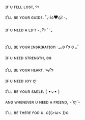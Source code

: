 
ɪғ ᴜ ғᴇʟʟ ʟᴏsᴛ, ୨ৎ

ɪ’ʟʟ ʙᴇ ʏᴏᴜʀ ɢᴜɪᴅᴇ. ˚₊‧꒰ა❤︎໒꒱ ‧₊

ɪғ ᴜ ɴᴇᴇᴅ ᴀ ʟɪғᴛ  ࣪˖ ִֶָ⋅ᡣ𐭩 ་ ‧₊

ɪ’ʟʟ ʙᴇ ʏᴏᴜʀ ɪɴsʀɪʀᴀтɪon ‧₊｡ʚ ᡣ𐭩 ɞ ｡ﾟ

ɪꜰ ᴜ ɴᴇᴇᴅ ѕᴛʀᴇɴɢᴛʜ, ʚɞ

ɪ’ʟʟ ʙᴇ ʏᴏᴜʀ ʜᴇᴀʀᴛ. ᯓᡣ𐭩

ɪꜰ ᴜ ɴᴇᴇᴅ ᴊᴏʏ ღ 

ɪ'ʟʟ ʙᴇ ʏᴏᴜʀ sᴍɪʟᴇ. ( •⌄• )

ᴀɴᴅ ᴡʜᴇɴᴇᴠᴇʀ ᴜ ɴᴇᴇᴅ ᴀ ғʀɪᴇɴᴅ, -`ღ´-

ɪ'ʟʟ ʙᴇ ᴛʜᴇʀᴇ ғᴏʀ ᴜ. o((>ω< ))o
